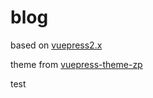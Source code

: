 # blog

based on [vuepress2.x](https://v2.vuepress.vuejs.org/zh/)

theme from [vuepress-theme-zp](https://github.com/zhaopan-pan/vuepress-theme-zp)

test